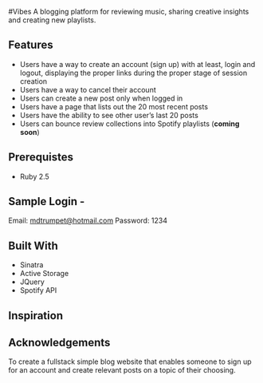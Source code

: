 #Vibes
A blogging platform for reviewing music, sharing creative insights and creating new playlists.

## Features
- Users have a way to create an account (sign up) with at least, login and logout, displaying the proper links during the proper stage of session creation
- Users have a way to cancel their account
- Users can create a new post only when logged in
- Users have a page that lists out the 20 most recent posts
- Users have the ability to see other user’s last 20 posts
- Users can bounce review collections into Spotify playlists (**coming soon**)

## Prerequistes
- Ruby 2.5

## Sample Login - 
Email: mdtrumpet@hotmail.com
Password: 1234

## Built With
- Sinatra
- Active Storage
- JQuery
- Spotify API

## Inspiration

## Acknowledgements





To create a fullstack simple blog website that enables someone to sign up for an account and create relevant posts on a topic of their choosing.
